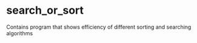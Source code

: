 # search_or_sort
Contains program that shows efficiency of different sorting and searching algorithms
